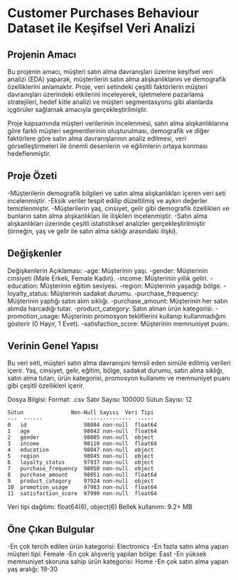 # Customer Purchases Behaviour Dataset ile Keşifsel Veri Analizi

## Projenin Amacı
Bu projenin amacı, müşteri satın alma davranışları üzerine keşifsel veri analizi (EDA) yaparak, müşterilerin satın alma alışkanlıklarını ve demografik özelliklerini anlamaktır. Proje, veri setindeki çeşitli faktörlerin müşteri davranışları üzerindeki etkilerini inceleyerek, işletmelere pazarlama stratejileri, hedef kitle analizi ve müşteri segmentasyonu gibi alanlarda içgörüler sağlamak amacıyla gerçekleştirilmiştir.

Proje kapsamında müşteri verilerinin incelenmesi, satın alma alışkanlıklarına göre farklı müşteri segmentlerinin oluşturulması, demografik ve diğer faktörlere göre satın alma davranışlarının analiz edilmesi, veri görselleştirmeleri ile önemli desenlerin ve eğilimlerin ortaya konması hedeflenmiştir.

## Proje Özeti
-Müşterilerin demografik bilgileri ve satın alma alışkanlıkları içeren veri seti incelenmiştir.
-Eksik veriler tespit edilip düzeltilmiş ve aykırı değerler temizlenmiştir.
-Müşterilerin yaş, cinsiyet, gelir gibi demografik özellikleri ve bunların satın alma alışkanlıkları ile ilişkileri incelenmiştir.
-Satın alma alışkanlıkları üzerinde çeşitli istatistiksel analizler gerçekleştirilmiştir (örneğin, yaş ve gelir ile satın alma sıklığı arasındaki ilişki).

## Değişkenler
Değişkenlerin Açıklaması:
-age: Müşterinin yaşı.
-gender: Müşterinin cinsiyeti (Male Erkek, Female Kadın).
-income: Müşterinin yıllık geliri.
-education: Müşterinin eğitim seviyesi.
-region: Müşterinin yaşadığı bölge.
-loyalty_status: Müşterinin sadakat durumu.
-purchase_frequency: Müşterinin yaptığı satın alım sıklığı.
-purchase_amount: Müşterinin her satın alımda harcadığı tutar.
-product_category: Satın alınan ürün kategorisi.
-promotion_usage: Müşterinin promosyon tekliflerini kullanıp kullanmadığını gösterir (0 Hayır, 1 Evet).
-satisfaction_score: Müşterinin memnuniyet puanı.

## Verinin Genel Yapısı
Bu veri seti, müşteri satın alma davranışını temsil eden simüle edilmiş verileri içerir. Yaş, cinsiyet, gelir, eğitim, bölge, sadakat durumu, satın alma sıklığı, satın alma tutarı, ürün kategorisi, promosyon kullanımı ve memnuniyet puanı gibi çeşitli özellikleri içerir.

Dosya Bilgisi: 
Format: .csv
Satır Sayısı: 100000
Sütun Sayısı: 12 

    Sütun               Non-Null Sayısı  Veri Tipi  
    ---  ------              --------------  -----  
    0   id                  98084 non-null  float64
    1   age                 98042 non-null  float64
    2   gender              98005 non-null  object 
    3   income              98110 non-null  float64
    4   education           98047 non-null  object 
    5   region              98045 non-null  object 
    6   loyalty_status      97937 non-null  object 
    7   purchase_frequency  98050 non-null  object 
    8   purchase_amount     98051 non-null  float64
    9   product_category    97924 non-null  object 
    10  promotion_usage     97983 non-null  float64
    11  satisfaction_score  97990 non-null  float64
    
Veri tipi dağılımı: float64(6), object(6)
Bellek kullanımı: 9.2+ MB

## Öne Çıkan Bulgular
-En çok tercih edilen ürün kategorisi: Electronics
-En fazla satın alma yapan müşteri tipi: Female
-En çok alışveriş yapılan bölge: East 
-En yüksek memnuniyet skoruna sahip ürün kategorisi: Home
-En çok satın alma yapan yaş aralığı: 19-30


